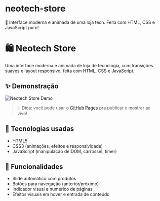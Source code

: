 # neotech-store
🛒 Interface moderna e animada de uma loja tech. Feita com HTML, CSS e JavaScript puro!
# 🛍️ Neotech Store

Uma interface moderna e animada de loja de tecnologia, com transições suaves e layout responsivo, feita com HTML, CSS e JavaScript.

## ✨ Demonstração

![Neotech Store Demo](link-para-gif-ou-imagem-aqui)

> 💡 Dica: você pode usar o [GitHub Pages](https://pages.github.com/) pra publicar e mostrar ao vivo!

## 🔧 Tecnologias usadas

- HTML5
- CSS3 (animações, efeitos e responsividade)
- JavaScript (manipulação de DOM, carrossel, timer)

## 🎯 Funcionalidades

- Slide automático com produtos
- Botões para navegação (anterior/próximo)
- Indicador visual e numérico de páginas
- Efeitos visuais em hover e entrada de conteúdo


